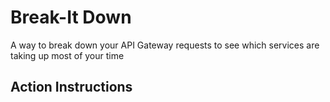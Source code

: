 # Break-It Down

A way to break down your API Gateway requests to see which services
are taking up most of your time

## Action Instructions
